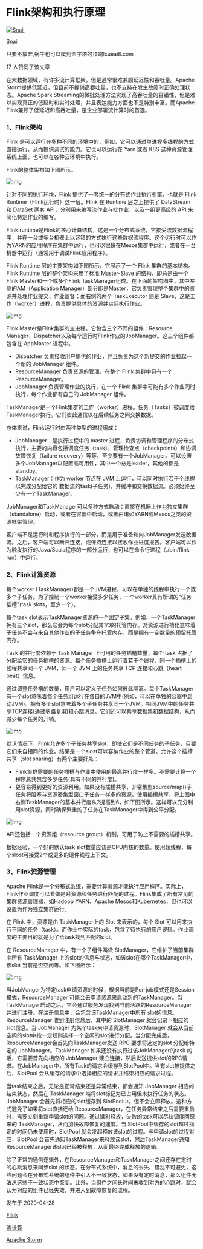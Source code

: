 # Flink架构和执行原理

[![Snail](https://pic1.zhimg.com/v2-e79dc6902f2046c8cb26797c318998ba_xs.jpg?source=172ae18b)](https://www.zhihu.com/people/xueai2020)

[Snail](https://www.zhihu.com/people/xueai2020)

只要不放弃,蜗牛也可以爬到金字塔的顶端!xueai8.com

17 人赞同了该文章

在大数据领域，有许多流计算框架，但是通常很难兼顾延迟性和吞吐量。Apache Storm提供低延迟，但目前不提供高吞吐量，也不支持在发生故障时正确处理状态。Apache Spark Streaming的微批处理方法实现了高吞吐量的容错性，但是难以实现真正的低延时和实时处理，并且表达能力方面也不是特别丰富。而Apache Flink兼顾了低延迟和高吞吐量，是企业部署流计算时的首选。

### 1、Flink架构

Flink 是可以运行在多种不同的环境中的，例如，它可以通过单进程多线程的方式直接运行，从而提供调试的能力。它也可以运行在 Yarn 或者 K8S 这种资源管理系统上面，也可以在各种云环境中执行。

Flink的整体架构如下图所示。

![img](https://pic2.zhimg.com/80/v2-9baeebbb52cb8ba6bc4e86b9542b87e1_720w.jpg)

针对不同的执行环境，Flink 提供了一套统一的分布式作业执行引擎，也就是 Flink Runtime（Flink运行时）这一层。Flink 在 Runtime 层之上提供了 DataStream 和 DataSet 两套 API，分别用来编写流作业与批作业，以及一组更高级的 API 来简化特定作业的编写。

Flink runtime是Flink的核心计算结构，这是一个分布式系统，它接受流数据流程序，并在一台或多台机器上以容错的方式执行这些数据流程序。这个运行时可以作为YARN的应用程序在集群中运行，也可以很快在Mesos集群中运行，或者在一台机器中运行（通常用于调试Flink应用程序）。

Flink Runtime 层的主要架构如下图所示，它展示了一个 Flink 集群的基本结构。Flink Runtime 层的整个架构采用了标准 Master-Slave 的结构，即总是由一个Flink Master和一个或多个Flink TaskManager组成。在下面的架构图中，其中左侧的AM（Application Manager）部分即是Master，它负责管理整个集群中的资源并处理作业提交、作业监督；而右侧的两个 TaskExecutor 则是 Slave，这是工作（worker）进程，负责提供具体的资源并实际执行作业。

![img](https://pic2.zhimg.com/80/v2-d94d8ca8597a60aff269dcae21db39c9_720w.jpg)

Flink Master是Flink集群的主进程。它包含三个不同的组件：Resource Manager、Dispatcher以及每个运行时Flink作业的JobManager。这三个组件都包含在 AppMaster 进程中。

- Dispatcher 负责接收用户提供的作业，并且负责为这个新提交的作业拉起一个新的 JobManager 组件。
- ResourceManager 负责资源的管理，在整个 Flink 集群中只有一个 ResourceManager。
- JobManager 负责管理作业的执行，在一个 Flink 集群中可能有多个作业同时执行，每个作业都有自己的 JobManager 组件。

TaskManager是一个Flink集群的工作（worker）进程。任务（Tasks）被调度给TaskManager执行。它们彼此通信以在后续任务之间交换数据。

总体来说，Flink运行时由两种类型的进程组成：

- JobManager：是执行过程中的 master 进程，负责协调和管理程序的分布式执行，主要的内容包括调度任务（task），管理检查点（checkpoints）和协调故障恢复（failure recovery）等等。至少要有一个JobManager。可以设置多个JobManager以配置高可用性，其中一个总是leader，其他的都是standby。
- TaskManager：作为 worker 节点在 JVM 上运行，可以同时执行若干个线程以完成分配给它的 数据流的task(子任务)，并缓冲和交换数据流。必须始终至少有一个TaskManager。

JobManager和TaskManager可以多种方式启动：直接在机器上作为独立集群（standalone）启动，或者在容器中启动，或者由诸如YARN或Mesos之类的资源框架管理。

客户端不是运行时和程序执行的一部分，而是用于准备和向JobManager发送数据流。之后，客户端可以断开连接，或保持连接以接收作业进度报告。客户端可以作为触发执行的Java/Scala程序的一部分运行，也可以在命令行进程（./bin/flink run）中运行。

### 2、Flink计算资源

每个worker (TaskManager)都是一个JVM进程，可以在单独的线程中执行一个或多个子任务。为了控制一个worker接受多少任务，一个worker具有所谓的"任务插槽"(task slots，至少一个)。

每个task slot表示TaskManager资源的一个固定子集。例如，一个TaskManager拥有三个slot，那么它会为每个slot分配其1/3的托管内存。对资源进行槽化意味着子任务不会与来自其他作业的子任务争夺托管内存，而是拥有一定数量的预留托管内存。

Task 的并行度依赖于 Task Manager 上可用的任务插槽数量，每个 task 占据了分配给它的任务插槽的资源。每个任务插槽上运行着若干个线程，同一个插槽上的线程共享同一个 JVM，同一个 JVM 上的任务共享 TCP 连接和心跳（heart beat）信息。

通过调整任务槽的数量，用户可以定义子任务如何彼此隔离。每个TaskManager有一个slot意味着每个任务组运行在各自的JVM中(例如，可以在单独的容器中启动JVM)。拥有多个slot意味着多个子任务共享同一个JVM。相同JVM中的任务共享TCP连接(通过多路复用)和心跳消息。它们还可以共享数据集和数据结构，从而减少每个任务的开销。

![img](https://pic1.zhimg.com/80/v2-f20382f6fdff00f7b795591091d72eb8_720w.jpg)

默认情况下，Flink允许多个子任务共享slot，即使它们是不同任务的子任务，只要它们来自相同的作业。结果是一个slost可以容纳作业的整个管道。允许这个插槽共享（slot sharing）有两个主要好处：

- Flink集群需要的任务插槽与作业中使用的最高并行度一样多。不需要计算一个程序总共包含多少任务(具有不同的并行度)。
- 更容易得到更好的资源利用。如果没有插槽共享，非密集型source/map()子任务将阻塞与资源密集型窗口子任务一样多的资源。使用插槽共享，将上图中右侧TaskManager的基本并行度从2提高到6，如下图所示。这样可以充分利用slot资源，同时确保繁重的子任务在TaskManager中得到公平分配。

![img](https://pic2.zhimg.com/80/v2-9cdfcb9304a622c19c89ad6b5d8e24dd_720w.jpg)

API还包括一个资源组（resource group）机制，可用于防止不需要的插槽共享。

根据经验，一个好的默认task slot数量应该是CPU内核的数量。使用超线程，每个slost可接受2个或更多的硬件线程上下文。

### 3、Flink资源管理

Apache Flink是一个分布式系统，需要计算资源才能执行应用程序。实际上，Flink作业调度可以看做是对资源和任务进行匹配的过程。Flink集成了所有常见的集群资源管理器，如Hadoop YARN、Apache Mesos和Kubernetes，但也可以设置为作为独立集群运行。

在 Flink 中，资源是由 TaskManager上的 Slot 来表示的，每个 Slot 可以用来执行不同的任务（task）。而作业中实际的task，包含了待执行的用户逻辑。作业调度的主要目的就是为了给task找到匹配的slot。

在 ResourceManager 中，有一个子组件叫做 SlotManager，它维护了当前集群中所有 TaskManager 上的slot的信息与状态，如该slot在哪个TaskManager中，该slot 当前是否空闲等。如下图所示：

![img](https://pic2.zhimg.com/80/v2-9f93d3dde1af71894a60bd92dfeaf381_720w.jpg)

当JobManger为特定task申请资源的时候，根据当前是Per-job模式还是Session模式，ResourceManager 可能会去申请资源来启动新的TaskManager。当TaskManager启动之后，它会通过服务发现找到当前活跃的ResourceManager并进行注册。在注册信息中，会包含该TaskManager中所有 slot的信息。ResourceManager 收到注册信息后，其中的 SlotManager 就会记录下相应的slot信息。当 JobManager 为某个task来申请资源时，SlotManager 就会从当前空闲的slot中按一定规则选择一个空闲的slot进行分配。当分配完成后，ResourceManager会首先向TaskManager发送 RPC 要求将选定的slot 分配给特定的 JobManager。TaskManager 如果还没有执行过该JobManager的task 的话，它需要首先向相应的 JobManager 建立连接，然后发送提供slot的RPC请求。在JobManager中，所有Task的请求会缓存到SlotPool中。当有slot被提供之后，SlotPool 会从缓存的请求中选择相应的请求并结束相应的请求过程。

当task结束之后，无论是正常结束还是异常结束，都会通知 JobManager 相应的结束状态，然后在 TaskManager 端将slot标记为已占用但未执行任务的状态。JobManager 会首先将相应的slot缓存到 SlotPool中，但不会立即释放。这种方式避免了如果将slot直接还给 ResourceManager，在任务异常结束之后需要重启时，需要立刻重新申请slot的问题。通过延时释放，失败的task可以尽快调度回原来的 TaskManager，从而加快故障恢复的速度。当 SlotPool中缓存的slot超过指定的时间仍未使用时，SlotPool 就会发起释放该slot的过程。与申请slot的过程对应，SlotPool 会首先通知TaskManager来释放该slot，然后TaskManager通知ResourceManager该slot已经被释放，从而最终完成释放的逻辑。

除了正常的通信逻辑外，在ResourceManager和TaskManager之间还存在定时的心跳消息来同步slot 的状态。在分布式系统中，消息的丢失、错乱不可避免，这些问题会在分布式系统的组件中引入不一致状态，如果没有定时消息，那么组件无法从这些不一致状态中恢复。此外，当组件之间长时间未收到对方的心跳时，就会认为对应的组件已经失效，并进入到故障恢复的流程。

发布于 2020-04-28

[Flink](https://www.zhihu.com/topic/20043072)

[流计算](https://www.zhihu.com/topic/19660111)

[Apache Storm](https://www.zhihu.com/topic/19673110)